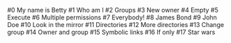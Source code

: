 #0 My name is Betty
#1 Who am I
#2 Groups
#3 New owner
#4 Empty
#5 Execute
#6 Multiple permissions
#7 Everybody!
#8 James Bond
#9 John Doe
#10 Look in the mirror
#11 Directories
#12 More directories
#13 Change group
#14 Owner and group
#15 Symbolic links
#16 If only
#17 Star wars
